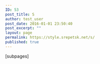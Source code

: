 ```yaml
---
ID: 53
post_title: S
author: test_user
post_date: 2016-01-01 23:50:40
post_excerpt: ""
layout: page
permalink: https://style.srepetsk.net/s/
published: true
---
```

[subpages]